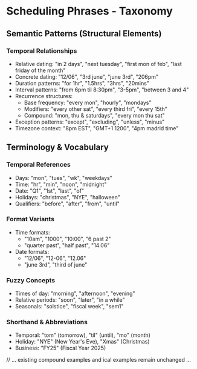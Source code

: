 # Scheduling Phrases - Taxonomy

## Semantic Patterns (Structural Elements)
### Temporal Relationships
- Relative dating: "in 2 days", "next tuesday", "first mon of feb", "last friday of the month"
- Concrete dating: "12/06", "3rd june", "june 3rd", "206pm"
- Duration patterns: "for 1hr", "1.5hrs", "3hrs", "20mins"
- Interval patterns: "from 6pm til 8:30pm", "3-5pm", "between 3 and 4"
- Recurrence structures:
  - Base frequency: "every mon", "hourly", "mondays"
  - Modifiers: "every other sat", "every third fri", "every 15th"
  - Compound: "mon, thu & saturdays", "every mon thu sat"
- Exception patterns: "except", "excluding", "unless", "minus"
- Timezone context: "8pm EST", "GMT+1 1200", "4pm madrid time"

## Terminology & Vocabulary
### Temporal References
- Days: "mon", "tues", "wk", "weekdays" 
- Time: "hr", "min", "noon", "midnight"
- Date: "Q1", "1st", "last", "of"
- Holidays: "christmas", "NYE", "halloween"
- Qualifiers: "before", "after", "from", "until"

### Format Variants
- Time formats: 
  - "10am", "1000", "10:00", "6 past 2"
  - "quarter past", "half past", "14.06"
- Date formats:
  - "12/06", "12-06", "12.06"
  - "june 3rd", "third of june"

### Fuzzy Concepts
- Times of day: "morning", "afternoon", "evening"
- Relative periods: "soon", "later", "in a while"
- Seasonals: "solstice", "fiscal week", "sem1"

### Shorthand & Abbreviations
- Temporal: "tom" (tomorrow), "til" (until), "mo" (month)
- Holiday: "NYE" (New Year's Eve), "Xmas" (Christmas)
- Business: "FY25" (Fiscal Year 2025)

// ... existing compound examples and ical examples remain unchanged ...